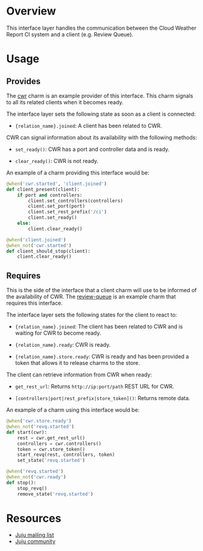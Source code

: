 # Overview

This interface layer handles the communication between the Cloud Weather
Report CI system and a client (e.g. Review Queue).


# Usage

## Provides

The [cwr][] charm is an example provider of this interface. This charm signals
to all its related clients when it becomes ready.

[cwr]: https://github.com/juju-solutions/layer-cwr

The interface layer sets the following state as soon as a client is connected:

  * `{relation_name}.joined`: A client has been related to CWR.

CWR can signal information about its availability with the following methods:

  * `set_ready()`: CWR has a port and controller data and is ready.

  * `clear_ready()`: CWR is not ready.

An example of a charm providing this interface would be:

```python
@when('cwr.started', 'client.joined')
def client_present(client):
    if port and controllers:
        client.set_controllers(controllers)
        client.set_port(port)
        client.set_rest_prefix('/ci')
        client.set_ready()
    else:
        client.clear_ready()

@when('client.joined')
@when_not('cwr.started')
def client_should_stop(client):
    client.clear_ready()
```

## Requires

This is the side of the interface that a client charm will use to be informed
of the availability of CWR. The [review-queue][] is an example charm that
requires this interface.

[review-queue]: https://github.com/juju-solutions/review-queue-charm

The interface layer sets the following states for the client to react to:

  * `{relation_name}.joined`: The client has been related to CWR and is waiting
  for CWR to become ready.

  * `{relation_name}.ready`: CWR is ready.

  * `{relation_name}.store.ready`: CWR is ready and has been provided a token
  that allows it to release charms to the store.

The client can retrieve information from CWR when ready:

  * `get_rest_url`: Returns `http://ip:port/path` REST URL for CWR.

  *  `[controllers|port|rest_prefix|store_token]()`: Returns remote data.

An example of a charm using this interface would be:

```python
@when('cwr.store.ready')
@when_not('revq.started')
def start(cwr):
    rest = cwr.get_rest_url()
    controllers = cwr.controllers()
    token = cwr.store_token()
    start_revq(rest, controllers, token)
    set_state('revq.started')

@when('revq.started')
@when_not('cwr.ready')
def stop():
    stop_revq()
    remove_state('revq.started')
```


# Resources

- [Juju mailing list](https://lists.ubuntu.com/mailman/listinfo/juju)
- [Juju community](https://jujucharms.com/community)

